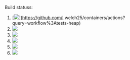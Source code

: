 
Build statuss:

1. [![](https://github.com/lwelch25/containers/workflows/tests-heap/badge.svg)](https://github.com/l    welch25/containers/actions?query=workflow%3Atests-heap)
1. [![](https://github.com/lwelch25/containers/workflows/tests-AVLTree/badge.svg)](https://github.com/lwelch25/containers/actions?query=workflow%3Atests-AVLTree)
1. [![](https://github.com/lwelch25/containers/workflows/tests-BST/badge.svg)](https://github.com/lwelch25/containers/actions?query=workflow%3Atests-BST)
1. [![](https://github.com/lwelch25/containers/workflows/tests-BinaryTree/badge.svg)](https://github.com/lwelch25/containers/actions?query=workflow%3Atests-BinaryTree)
1. [![](https://github.com/lwelch25/containers/workflows/tests-fibonacci/badge.svg)](https://github.com/lwelch25/containers/actions?query=workflow%3Atests-fibonacci)
1. [![](https://github.com/lwelch25/containers/workflows/tests-range/badge.svg)](https://github.com/lwelch25/containers/actions?query=workflow%3Atests-range)
